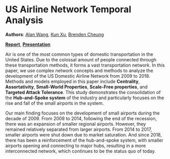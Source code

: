 # US Airline Network Temporal Analysis

**Authors**: [Alan Wang](https://github.com/alanwmy00), [Kun Xu](), [Brenden Cheung](https://github.com/cheungbrenden)

[**Report**](https://github.com/cheungbrenden/math168project/blob/main/Report/US%20Domestic%20Airline%20Network%20Temporal%20Analysis.pdf), [**Presentation**](https://docs.google.com/presentation/d/16Y9eYwcbuMGsgm9yinTWseVvYD7hgsvm/edit?usp=sharing&ouid=105910326852880295992&rtpof=true&sd=true)

Air is one of the most common types of domestic transportation in the United States. Due to the colossal amount of people connected through these transportation methods, it forms a vast transportation network. In this paper, we use complex network concepts and methods to analyze the development of the US Domestic Airline Network from 2009 to 2018. Methods and models employed in this paper include **Centrality**, **Assortativity**, **Small-World Properties**, **Scale-Free properties**, and **Targeted Attack Tolerance**. This study demonstrates the consolidation of the **Hub-and-Spoke system** of the industry and particularly focuses on the rise and fall of the small airports in the system.


Our main finding focuses on the development of small airports during the decade of 2009. From 2009 to 2014, following the end of the recession, there was an expansion of smaller regional airports. However, they remained relatively separated from larger airports. From 2014 to 2017, smaller airports were shut down due to market saturation. And since 2018, there has been a reinforcement of the hub-and-spoke system, with smaller airports opening and connecting to major hubs, resulting in a more interconnected network, which continues to be the status quo of today.
